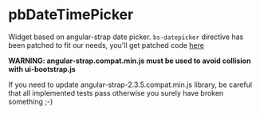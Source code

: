 # pbDateTimePicker

Widget based on angular-strap date picker. 
`bs-datepicker` directive has been patched to fit our needs, you'll get patched code [here](https://github.com/bonitasoft/angular-strap/releases/tag/2.3.9-patched-dateTime)

**WARNING: angular-strap.compat.min.js must be used to avoid collision with ui-bootstrap.js**

If you need to update angular-strap-2.3.5.compat.min.js library, be careful that all implemented tests pass otherwise you surely have broken something ;-)
